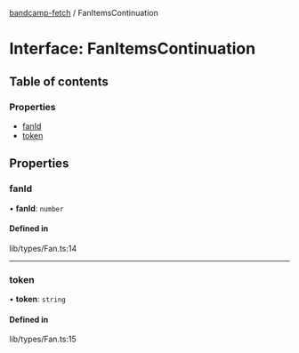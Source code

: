 [bandcamp-fetch](../README.md) / FanItemsContinuation

# Interface: FanItemsContinuation

## Table of contents

### Properties

- [fanId](FanItemsContinuation.md#fanid)
- [token](FanItemsContinuation.md#token)

## Properties

### fanId

• **fanId**: `number`

#### Defined in

lib/types/Fan.ts:14

___

### token

• **token**: `string`

#### Defined in

lib/types/Fan.ts:15
